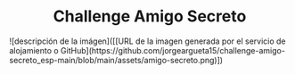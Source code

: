 <h1 align="center"> Challenge Amigo Secreto </h1>
![descripción de la imágen]([[URL de la imagen generada por el servicio de alojamiento o GitHub](https://github.com/jorgeargueta15/challenge-amigo-secreto_esp-main/blob/main/assets/amigo-secreto.png)])
